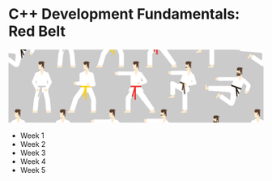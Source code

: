 # C++ Development Fundamentals: Red Belt

![image](img.jpg)

* Week 1
* Week 2
* Week 3
* Week 4
* Week 5
